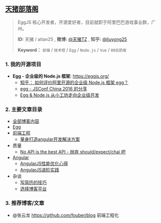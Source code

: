 ## [天猪部落阁](http://atian25.github.io) 

> EggJS 核心开发者，开源爱好者，目前就职于阿里巴巴游戏事业群，广州。
>
> **ID:** 天猪 / atian25 , **微博:** [@天猪TZ](http://weibo.com/liuyong25) , **知乎:** [@liuyong25](http://www.zhihu.com/people/liuyong25)
>
> **Keyword：** `前端` / `技术控` / `Egg` / `Node.js` / `Vue` / `80后奶爸`

### 1. 我的开源项目
- **Egg - 企业级的 Node.js 框架**: https://eggjs.org/
  - [知乎： 如何评价阿里开源的企业级 Node.js 框架 egg？](https://github.com/atian25/blog/issues/18)
  - [egg - JSConf China 2016 的分享](https://github.com/atian25/blog/issues/13)
  - [Egg & Node.js 从小工坊走向企业级开发](https://github.com/atian25/blog/issues/20)
  
### 2. 主要文章目录

- [全部博客内容](https://github.com/atian25/atian25.github.io/issues)
- [Egg](https://github.com/atian25/blog/issues?q=is%3Aopen+is%3Aissue+label%3Aeggjs)
- [前端工程](https://github.com/atian25/blog/issues?q=is%3Aopen+is%3Aissue+label%3Aeggjs+label%3A%E5%89%8D%E7%AB%AF%E5%B7%A5%E7%A8%8B)
  - [量身打造angular开发解决方案](posts/angular-fis/01.md)
- 质量
  - [No API is the best API - 抛弃 should/expect/chai 吧](https://github.com/atian25/blog/issues/16)
- [Angular](https://github.com/atian25/atian25.github.io/labels/angular)
  - [AngularJS性能优化心得](http://atian25.github.io/5)
  - [AngularJS进阶实践](http://atian25.github.io/6)
- 杂谈
  - [写简历的技巧](http://atian25.github.io/3)
  - [选择博客平台](http://atian25.github.io/7)

### 3. 推荐博客/文章
- @张云龙 https://github.com/fouber/blog 前端工程化
